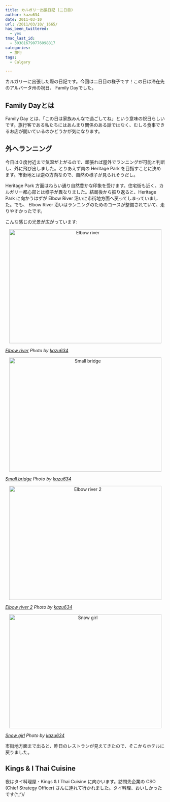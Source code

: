 ```yaml
---
title: カルガリー出張日記 (二日目)
author: kazu634
date: 2011-03-10
url: /2011/03/10/_1665/
has_been_twittered:
  - yes
tmac_last_id:
  - 303816790776098817
categories:
  - 旅行
tags:
  - Calgary

---
```

カルガリーに出張した際の日記です。今回は二日目の様子です！この日は滞在先のアルバータ州の祝日、 Family Dayでした。

<!--more-->

## Family Dayとは

Family Day とは、「この日は家族みんなで過ごしてね」という意味の祝日らしいです。旅行客である私たちにはあんまり関係のある話ではなく、むしろ食事できるお店が開いているのかどうかが気になります。

## 外へランニング

今日は０度付近まで気温が上がるので、頑張れば屋外でランニングが可能と判断し、外に飛び出しました。とりあえず南の Heritage Park を目指すことに決めます。市街地とは逆の方向なので、自然の様子が見られそうだし。

Heritage Park 方面はねらい通り自然豊かな印象を受けます。住宅街も近く、カルガリー都心部とは様子が異なりました。結局後から振り返ると、Heritage Park に向かうはずが Elbow River 沿いに市街地方面へ戻ってしまっていました。でも、 Elbow River 沿いはランニングのためのコースが整備されていて、走りやすかったです。

こんな感じの光景が広がっています:

<p style="text-align: center;">
<a href="http://blog.kazu634.com/2011/03/10/%e3%82%ab%e3%83%ab%e3%82%ac%e3%83%aa%e3%83%bc%e5%87%ba%e5%bc%b5%e6%97%a5%e8%a8%98-%e4%ba%8c%e6%97%a5%e7%9b%ae/elbow-river/" onclick="__gaTracker('send', 'event', 'outbound-article', 'http://blog.kazu634.com/2011/03/10/%e3%82%ab%e3%83%ab%e3%82%ac%e3%83%aa%e3%83%bc%e5%87%ba%e5%bc%b5%e6%97%a5%e8%a8%98-%e4%ba%8c%e6%97%a5%e7%9b%ae/elbow-river/', '');" title="Elbow river"><img class="attachment-large aligncenter wp-image-883" title="Elbow river" src="http://blog.kazu634.com/wp-content/uploads/2012/06/Elbow-river.jpg" alt="Elbow river" width="480" height="359" srcset="http://blog.kazu634.com/wp-content/uploads/2012/06/Elbow-river-300x224.jpg 300w, http://blog.kazu634.com/wp-content/uploads/2012/06/Elbow-river-150x112.jpg 150w, http://blog.kazu634.com/wp-content/uploads/2012/06/Elbow-river.jpg 480w" sizes="(max-width: 480px) 100vw, 480px" /></a>
</p>

<cite class="flickr_photographer"><a href="http://www.flickr.com/photos/42332031@N02/5514889238/" onclick="__gaTracker('send', 'event', 'outbound-article', 'http://www.flickr.com/photos/42332031@N02/5514889238/', 'Elbow river');" rel="nofollow" target="_blank">Elbow river</a> Photo by <a href="http://www.flickr.com/photos/42332031@N02/" onclick="__gaTracker('send', 'event', 'outbound-article', 'http://www.flickr.com/photos/42332031@N02/', 'kazu634');" rel="nofollow" target="_blank">kazu634</a></cite>

<p style="text-align: center;">
<a href="http://blog.kazu634.com/2011/03/10/%e3%82%ab%e3%83%ab%e3%82%ac%e3%83%aa%e3%83%bc%e5%87%ba%e5%bc%b5%e6%97%a5%e8%a8%98-%e4%ba%8c%e6%97%a5%e7%9b%ae/small-bridge/" onclick="__gaTracker('send', 'event', 'outbound-article', 'http://blog.kazu634.com/2011/03/10/%e3%82%ab%e3%83%ab%e3%82%ac%e3%83%aa%e3%83%bc%e5%87%ba%e5%bc%b5%e6%97%a5%e8%a8%98-%e4%ba%8c%e6%97%a5%e7%9b%ae/small-bridge/', '');" title="Small bridge"><img class="attachment-large aligncenter wp-image-884" title="Small bridge" src="http://blog.kazu634.com/wp-content/uploads/2012/06/Small-bridge.jpg" alt="Small bridge" width="480" height="359" srcset="http://blog.kazu634.com/wp-content/uploads/2012/06/Small-bridge-300x224.jpg 300w, http://blog.kazu634.com/wp-content/uploads/2012/06/Small-bridge.jpg 480w" sizes="(max-width: 480px) 100vw, 480px" /></a>
</p>

<cite class="flickr_photographer"><a href="http://www.flickr.com/photos/42332031@N02/5514294781/" onclick="__gaTracker('send', 'event', 'outbound-article', 'http://www.flickr.com/photos/42332031@N02/5514294781/', 'Small bridge');" rel="nofollow" target="_blank">Small bridge</a> Photo by <a href="http://www.flickr.com/photos/42332031@N02/" onclick="__gaTracker('send', 'event', 'outbound-article', 'http://www.flickr.com/photos/42332031@N02/', 'kazu634');" rel="nofollow" target="_blank">kazu634</a></cite>

<p style="text-align: center;">
<a href="http://blog.kazu634.com/2011/03/10/%e3%82%ab%e3%83%ab%e3%82%ac%e3%83%aa%e3%83%bc%e5%87%ba%e5%bc%b5%e6%97%a5%e8%a8%98-%e4%ba%8c%e6%97%a5%e7%9b%ae/elbow-river-2/" onclick="__gaTracker('send', 'event', 'outbound-article', 'http://blog.kazu634.com/2011/03/10/%e3%82%ab%e3%83%ab%e3%82%ac%e3%83%aa%e3%83%bc%e5%87%ba%e5%bc%b5%e6%97%a5%e8%a8%98-%e4%ba%8c%e6%97%a5%e7%9b%ae/elbow-river-2/', '');" title="Elbow river 2"><img class="attachment-large aligncenter wp-image-885" title="Elbow river 2" src="http://blog.kazu634.com/wp-content/uploads/2012/06/Elbow-river-2.jpg" alt="Elbow river 2" width="480" height="359" srcset="http://blog.kazu634.com/wp-content/uploads/2012/06/Elbow-river-2-300x224.jpg 300w, http://blog.kazu634.com/wp-content/uploads/2012/06/Elbow-river-2.jpg 480w" sizes="(max-width: 480px) 100vw, 480px" /></a>
</p>

<cite class="flickr_photographer"><a href="http://www.flickr.com/photos/42332031@N02/5514294993/" onclick="__gaTracker('send', 'event', 'outbound-article', 'http://www.flickr.com/photos/42332031@N02/5514294993/', 'Elbow river 2');" rel="nofollow" target="_blank">Elbow river 2</a> Photo by <a href="http://www.flickr.com/photos/42332031@N02/" onclick="__gaTracker('send', 'event', 'outbound-article', 'http://www.flickr.com/photos/42332031@N02/', 'kazu634');" rel="nofollow" target="_blank">kazu634</a></cite>

<p style="text-align: center;">
<a href="http://blog.kazu634.com/2011/03/10/%e3%82%ab%e3%83%ab%e3%82%ac%e3%83%aa%e3%83%bc%e5%87%ba%e5%bc%b5%e6%97%a5%e8%a8%98-%e4%ba%8c%e6%97%a5%e7%9b%ae/snow-girl/" onclick="__gaTracker('send', 'event', 'outbound-article', 'http://blog.kazu634.com/2011/03/10/%e3%82%ab%e3%83%ab%e3%82%ac%e3%83%aa%e3%83%bc%e5%87%ba%e5%bc%b5%e6%97%a5%e8%a8%98-%e4%ba%8c%e6%97%a5%e7%9b%ae/snow-girl/', '');" title="Snow girl"><img class="attachment-large aligncenter wp-image-886" title="Snow girl" src="http://blog.kazu634.com/wp-content/uploads/2012/06/Snow-girl.jpg" alt="Snow girl" width="480" height="359" srcset="http://blog.kazu634.com/wp-content/uploads/2012/06/Snow-girl-300x224.jpg 300w, http://blog.kazu634.com/wp-content/uploads/2012/06/Snow-girl.jpg 480w" sizes="(max-width: 480px) 100vw, 480px" /></a>
</p>

<cite class="flickr_photographer"><a href="http://www.flickr.com/photos/42332031@N02/5514295191/" onclick="__gaTracker('send', 'event', 'outbound-article', 'http://www.flickr.com/photos/42332031@N02/5514295191/', 'Snow girl');" rel="nofollow" target="_blank">Snow girl</a> Photo by <a href="http://www.flickr.com/photos/42332031@N02/" onclick="__gaTracker('send', 'event', 'outbound-article', 'http://www.flickr.com/photos/42332031@N02/', 'kazu634');" rel="nofollow" target="_blank">kazu634</a></cite>

市街地方面まで出ると、昨日のレストランが見えてきたので、そこからホテルに戻りました。

## Kings & I Thai Cuisine

夜はタイ料理屋・Kings & I Thai Cuisine に向かいます。訪問先企業の CSO (Chief Strategy Officer) さんに連れて行かれました。タイ料理、おいしかったです(^_^)/